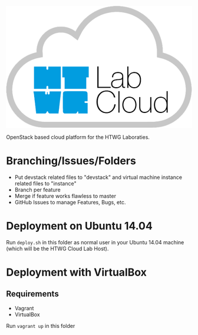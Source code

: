 ![HTWG Lab Cloud](design/logo-large.png?raw=true)

OpenStack based cloud platform for the HTWG Laboraties.

# Branching/Issues/Folders

- Put devstack related files to "devstack" and virtual machine instance related files to "instance"
- Branch per feature
- Merge if feature works flawless to master
- GitHub Issues to manage Features, Bugs, etc.

# Deployment on Ubuntu 14.04

Run `deploy.sh` in this folder as normal user in your Ubuntu 14.04 machine (which will be the HTWG Cloud Lab Host).

# Deployment with VirtualBox

## Requirements

- Vagrant
- VirtualBox

Run `vagrant up` in this folder

